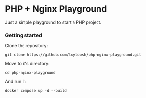 # PHP + Nginx Playground

Just a simple playground to start a PHP project.

### Getting started

Clone the repository:

```
git clone https://github.com/tuytoosh/php-nginx-playground.git
```

Move to it's directory:

```
cd php-nginx-playground
```

And run it:

```
docker compose up -d --build
```
